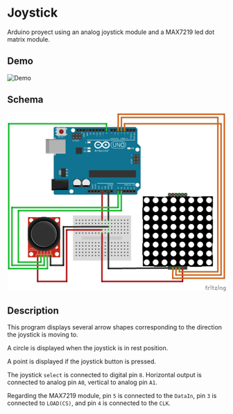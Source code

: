 # Joystick #

Arduino proyect using an analog joystick module and a MAX7219 led dot matrix module.

## Demo ##
![Demo](https://github.com/Otsoko/joystick/raw/master/joystick.gif)

## Schema ##
![Schema](https://github.com/Otsoko/joystick/raw/master/joystick_bb.png)

## Description ##
This program displays several arrow shapes corresponding to the direction the joystick is moving to.

A circle is displayed when the joystick is in rest position.

A point is displayed if the joystick button is pressed.

The joystick `select` is connected to digital pin `8`. Horizontal output is connected to analog pin `A0`, vertical to analog pin `A1`.

Regarding the MAX7219 module, pin `5` is connected to the `DataIn`, pin `3` is connected to `LOAD(CS)`, and pin `4` is connected to the `CLK`.